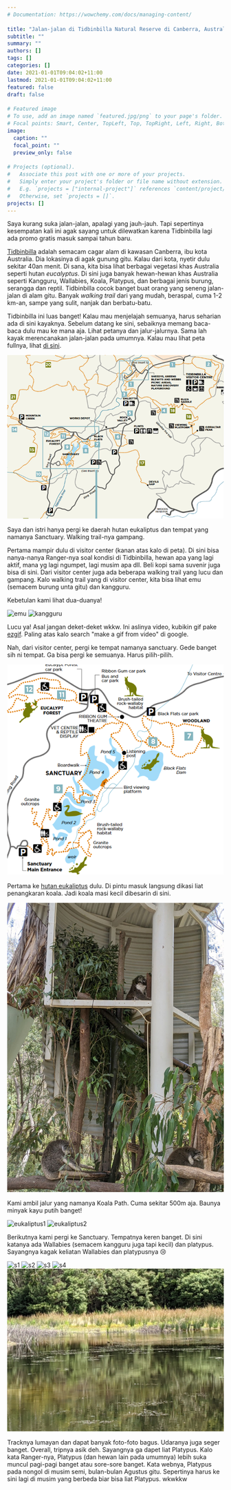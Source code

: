 ```yaml
---
# Documentation: https://wowchemy.com/docs/managing-content/

title: "Jalan-jalan di Tidbinbilla Natural Reserve di Canberra, Australia"
subtitle: ""
summary: ""
authors: []
tags: []
categories: []
date: 2021-01-01T09:04:02+11:00
lastmod: 2021-01-01T09:04:02+11:00
featured: false
draft: false

# Featured image
# To use, add an image named `featured.jpg/png` to your page's folder.
# Focal points: Smart, Center, TopLeft, Top, TopRight, Left, Right, BottomLeft, Bottom, BottomRight.
image:
  caption: ""
  focal_point: ""
  preview_only: false

# Projects (optional).
#   Associate this post with one or more of your projects.
#   Simply enter your project's folder or file name without extension.
#   E.g. `projects = ["internal-project"]` references `content/project/deep-learning/index.md`.
#   Otherwise, set `projects = []`.
projects: []
---
```


Saya kurang suka jalan-jalan, apalagi yang jauh-jauh. Tapi sepertinya kesempatan kali ini agak sayang untuk dilewatkan karena Tidbinbilla lagi ada promo gratis masuk sampai tahun baru.

[Tidbinbilla](https://www.tidbinbilla.act.gov.au/) adalah semacam cagar alam di kawasan Canberra, ibu kota Australia. Dia lokasinya di agak gunung gitu. Kalau dari kota, nyetir dulu sekitar 40an menit. Di sana, kita bisa lihat berbagai vegetasi khas Australia seperti hutan _eucalyptus_. Di sini juga banyak hewan-hewan khas Australia seperti Kangguru, Wallabies, Koala, Platypus, dan berbagai jenis burung, serangga dan reptil. Tidbinbilla cocok banget buat orang yang seneng jalan-jalan di alam gitu. Banyak _walking trail_ dari yang mudah, beraspal, cuma 1-2 km-an, sampe yang sulit, nanjak dan berbatu-batu.

Tidbinbilla ini luas banget! Kalau mau menjelajah semuanya, harus seharian ada di sini kayaknya. Sebelum datang ke sini, sebaiknya memang baca-baca dulu mau ke mana aja. Lihat petanya dan jalur-jalurnya. Sama lah kayak merencanakan jalan-jalan pada umumnya. Kalau mau lihat peta fullnya, lihat [di sini](https://www.tidbinbilla.act.gov.au/__data/assets/pdf_file/0005/572288/Tidbinbilla-Map-and-Guide.pdf).

![tidbinbilla_map](tidbinbilla_map.PNG)

Saya dan istri hanya pergi ke daerah hutan eukaliptus dan tempat yang namanya Sanctuary. Walking trail-nya gampang.

Pertama mampir dulu di visitor center (kanan atas kalo di peta). Di sini bisa nanya-nanya Ranger-nya soal kondisi di Tidbinbilla, hewan apa yang lagi aktif, mana yg lagi ngumpet, lagi musim apa dll. Beli kopi sama suvenir juga bisa di sini. Dari visitor center juga ada beberapa walking trail yang lucu dan gampang. Kalo walking trail yang di visitor center, kita bisa lihat emu (semacem burung unta gitu) dan kangguru.

Kebetulan kami lihat dua-duanya!

![emu](emu.gif)
![kangguru](kangguru.gif)

Lucu ya! Asal jangan deket-deket wkkw. Ini aslinya video, kubikin gif pake [ezgif](https://ezgif.com/video-to-gif). Paling atas kalo search "make a gif from video" di google.

Nah, dari visitor center, pergi ke tempat namanya sanctuary. Gede banget sih ni tempat. Ga bisa pergi ke semuanya. Harus pilih-pilih.

![sanctuary_map](sanctuary_map.PNG)

Pertama ke [hutan eukaliptus](https://www.tidbinbilla.act.gov.au/do/the-eucalypt-forest) dulu. Di pintu masuk langsung dikasi liat penangkaran koala. Jadi koala masi kecil dibesarin di sini.

![koala](koala1.jpg)

Kami ambil jalur yang namanya Koala Path. Cuma sekitar 500m aja. Baunya minyak kayu putih banget!

![eukaliptus1](eukaliptus1.jpg)
![eukaliptus2](eukaliptus2.jpg)

Berikutnya kami pergi ke Sanctuary. Tempatnya keren banget. Di sini katanya ada Wallabies (semacem kangguru juga tapi kecil) dan platypus. Sayangnya kagak keliatan Wallabies dan platypusnya 😢

![s1](s1.jpg)
![s2](s2.jpg)
![s3](s3.jpg)
![s4](s4.jpg)
![s5](s5.jpg)

Tracknya lumayan dan dapat banyak foto-foto bagus. Udaranya juga seger banget. Overall, tripnya asik deh. Sayangnya ga dapet liat Platypus. Kalo kata Ranger-nya, Platypus (dan hewan lain pada umumnya) lebih suka muncul pagi-pagi banget atau sore-sore banget. Kata webnya, Platypus pada nongol di musim semi, bulan-bulan Agustus gitu. Sepertinya harus ke sini lagi di musim yang berbeda biar bisa liat Platypus. wkwkkw